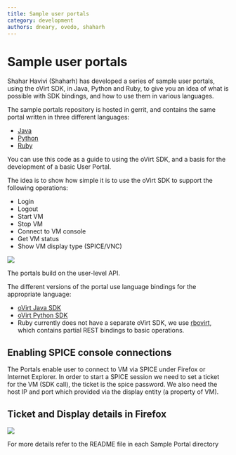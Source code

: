 ```yaml
---
title: Sample user portals
category: development
authors: dneary, ovedo, shaharh
---
```


# Sample user portals

Shahar Havivi (Shaharh) has developed a series of sample user portals, using the oVirt SDK, in Java, Python and Ruby, to give you an idea of what is possible with SDK bindings, and how to use them in various languages.

The sample portals repository is hosted in gerrit, and contains the same portal written in three different languages:

*   [Java](http://gerrit.ovirt.org/gitweb?p=samples-portals.git;a=tree;f=java)
*   [Python](http://gerrit.ovirt.org/gitweb?p=samples-portals.git;a=tree;f=python)
*   [Ruby](http://gerrit.ovirt.org/gitweb?p=samples-portals.git;a=tree;f=ruby)

You can use this code as a guide to using the oVirt SDK, and a basis for the development of a basic User Portal.

The idea is to show how simple it is to use the oVirt SDK to support the following operations:

*   Login
*   Logout
*   Start VM
*   Stop VM
*   Connect to VM console
*   Get VM status
*   Show VM display type (SPICE/VNC)

![](/images/wiki/VMsSapmlesPortal.png)

The portals build on the user-level API.

The different versions of the portal use language bindings for the appropriate language:

*   [oVirt Java SDK](/develop/release-management/features/infra/java-sdk/)
*   [oVirt Python SDK](/develop/release-management/features/infra/python-sdk/)
*   Ruby currently does not have a separate oVirt SDK, we use [rbovirt](https://github.com/abenari/rbovirt), which contains partial REST bindings to basic operations.

## Enabling SPICE console connections

The Portals enable user to connect to VM via SPICE under Firefox or Internet Explorer. In order to start a SPICE session we need to set a ticket for the VM (SDK call), the ticket is the spice password. We also need the host IP and port which provided via the display entity (a property of VM).

## Ticket and Display details in Firefox

![](/images/wiki/SpiceJavascript.png)

For more details refer to the README file in each Sample Portal directory

